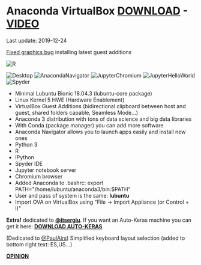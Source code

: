# Anaconda VirtualBox [DOWNLOAD](https://github.com/Virtual-Machines/Anaconda-VirtualBox/releases/download/latest/Anaconda.ova) - [VIDEO](https://www.youtube.com/watch?v=LUWFLP3j8Uw)

Last update: 2019-12-24

[Fixed graphics bug](https://github.com/Virtual-Machines/Anaconda-VirtualBox/issues/3#issuecomment-568799722) installing latest guest additions

![R](https://raw.githubusercontent.com/Virtual-Machines/Anaconda-VirtualBox/master/R.png)

![Desktop](https://raw.githubusercontent.com/Virtual-Machines/Anaconda-VirtualBox/master/desktop.png)
![AnacondaNavigator](https://raw.githubusercontent.com/Virtual-Machines/Anaconda-VirtualBox/master/navigator.png)
![JupyterChromium](https://raw.githubusercontent.com/Virtual-Machines/Anaconda-VirtualBox/master/jupyterChromium.png)
![JupyterHelloWorld](https://raw.githubusercontent.com/Virtual-Machines/Anaconda-VirtualBox/master/jupyterHelloWorld.png)
![Spyder](https://raw.githubusercontent.com/Virtual-Machines/Anaconda-VirtualBox/master/spyder.png)

- Minimal Lubuntu Bionic 18.04.3 (lubuntu-core package)
- Linux Kernel 5 HWE (Hardware Enablement)
- VirtualBox Guest Additions (bidirectional clipboard between host and guest, shared folders capable, Seamless Mode...)
- Anaconda 3 distribution with tons of data science and big data libraries
- With Conda (package manager) you can add more software
- Anaconda Navigator allows you to launch apps easily and install new ones
- Python 3
- R
- IPython
- Spyder IDE
- Jupyter notebook server
- Chromium browser
- Added Anaconda to .bashrc: export PATH="/home/lubuntu/anaconda3/bin:$PATH"
- User and pass of system is the same: **lubuntu**
- Import OVA on VirtualBox using "File -> Import Appliance (or Control + I)"

**Extra!** dedicated to [**@itsergiu**](https://github.com/itsergiu). If you want an Auto-Keras machine you can get it here: [**DOWNLOAD AUTO-KERAS**](https://github.com/Virtual-Machines/Anaconda-VirtualBox/releases/download/latest/Autokeras.ova)

(Dedicated to [@PaulAirs](https://github.com/PaulAirs)) Simplified keyboard layout selection (added to bottom right text: ES,US...)

[**OPINION**](https://github.com/Virtual-Machines/Anaconda-VirtualBox/issues/3)
